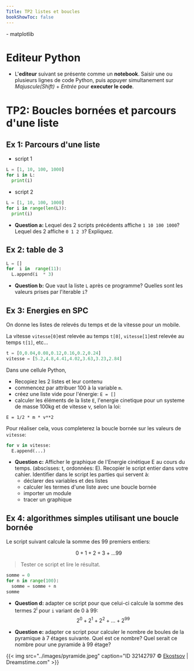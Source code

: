```yaml
---
Title: TP2 listes et boucles
bookShowToc: false
---
```


  
  <!--<link rel="stylesheet" href="https://pyscript.net/alpha/pyscript.css" />
 -->
  <style>
    .editor-box{
      width: 60%;
      display: block;
    }
    #output > div {
    font-family: 'monospace';
    background-color: #e5e5e5;
    border: 1px solid lightgray;
    /*border-top: 0;*/
    font-size: 0.875rem;
    padding: 0.5rem;
  
  }

  #output > div:first-child {
    border-top: 1px solid lightgray;
    display: block;
  }

  #output > div:nth-child(even) {
    border: 0;
  } 
</style>

<script defer src="https://pyscript.net/alpha/pyscript.js"></script>
<py-env>
    - matplotlib
</py-env>

# Editeur Python
* L'**editeur** suivant se présente comme un **notebook**. Saisir une ou plusieurs lignes de code Python, puis appuyer simultanement sur *Majuscule(Shift)* + *Entrée* pour **executer le code**.

<div >
<py-repl id="my-repl" auto-generate="true"></py-repl>
</div>

# TP2: Boucles bornées et parcours d'une liste
## Ex 1: Parcours d'une liste

* script 1

```python
L = [1, 10, 100, 1000]
for i in L:
  print(i)
```
* script 2

```python
L = [1, 10, 100, 1000]
for i in range(len(L)):
  print(i)
```
* **Question a:** Lequel des 2 scripts précédents affiche `1 10 100 1000`? Lequel des 2 affiche `0 1 2 3`? Expliquez.

## Ex 2: table de 3

```python
L = []
for  i in  range(11):
  L.append(i  * 3)
```

* **Question b:** Que vaut la liste `L` après ce programme? Quelles sont les valeurs prises par l'iterable `i`? 

## Ex 3: Energies en SPC
On donne les listes de relevés du temps et de la vitesse pour un mobile. 

La vitesse `vitesse[0]`est relevée au temps `t[0]`, `vitesse[1]`est relevée au temps `t[1]`, etc...

```python
t = [0,0.04,0.08,0.12,0.16,0.2,0.24]
vitesse = [5.2,4.8,4.41,4.02,3.63,3.23,2.84]
```

Dans une cellule Python, 

* Recopiez les 2 listes et leur contenu
* commencez par attribuer 100 à la variable `m`.
* créez une liste vide pour l'énergie: `E = []`
* calculer les éléments de la liste `E`, l'energie cinetique pour un systeme de masse 100kg et de vitesse v, selon la loi:

`E = 1/2 * m * v**2`

Pour réaliser cela, vous completerez la boucle bornée sur les valeurs de `vitesse`:

```python
for v in vitesse:
  E.append(...)
```

* **Question c:** Afficher le graphique de l'Energie cinétique E au cours du temps. (abscisses: t, ordonnées: E). Recopier le script entier dans votre cahier. Identifier dans le script les parties qui servent à:
  * déclarer des variables et des listes
  * calculer les termes d'une liste avec une boucle bornée
  * importer un module
  * tracer un graphique

## Ex 4: algorithmes simples utilisant une boucle bornée
Le script suivant calcule la somme des 99 premiers entiers:

$$0 + 1 + 2 + 3 + ...99$$

> Tester ce script et lire le résultat.

```python
somme = 0
for n in range(100):
  somme = somme + n
somme
```

* **Question d:** adapter ce script pour que celui-ci calcule la somme des termes 2<sup>i</sup> pour `i` variant de 0 à 99: $$2^0 + 2^1 + 2^2 + ... + 2^{99}$$

* **Question e:** adapter ce script pour calculer le nombre de boules de la pyramique à 7 étages suivante. Quel est ce nombre? Quel serait ce nombre pour une pyramide à 99 étage?

{{< img src="../images/pyramide.jpeg" caption="ID 32142797 © [Ekostsov](https://fr.dreamstime.com/ekostsov_info) | Dreamstime.com" >}}
